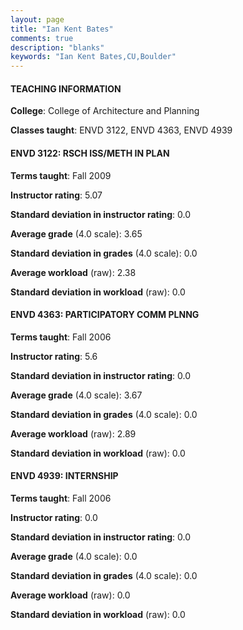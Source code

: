 ```yaml
---
layout: page
title: "Ian Kent Bates" 
comments: true
description: "blanks"
keywords: "Ian Kent Bates,CU,Boulder"
---
```

<head>
<script src="https://ajax.googleapis.com/ajax/libs/jquery/2.1.3/jquery.min.js"></script>
<script src="https://dl.dropboxusercontent.com/s/pc42nxpaw1ea4o9/highcharts.js?dl=0"></script>
<!-- <script src="../assets/js/highcharts.js"></script> -->
<style type="text/css">@font-face {
	font-family: "Bebas Neue";
	src: url(https://www.filehosting.org/file/details/544349/BebasNeue Regular.otf) format("opentype");
	}
	h1.Bebas { 
		font-family: "Bebas Neue", Verdana, Tahoma;
	}
</style>
</head>
	   
#### TEACHING INFORMATION

**College**: College of Architecture and Planning

**Classes taught**: ENVD 3122, ENVD 4363, ENVD 4939

#### ENVD 3122: RSCH ISS/METH IN PLAN

**Terms taught**: Fall 2009

**Instructor rating**: 5.07

**Standard deviation in instructor rating**: 0.0

**Average grade** (4.0 scale): 3.65

**Standard deviation in grades** (4.0 scale): 0.0

**Average workload** (raw): 2.38

**Standard deviation in workload** (raw): 0.0

#### ENVD 4363: PARTICIPATORY COMM PLNNG

**Terms taught**: Fall 2006

**Instructor rating**: 5.6

**Standard deviation in instructor rating**: 0.0

**Average grade** (4.0 scale): 3.67

**Standard deviation in grades** (4.0 scale): 0.0

**Average workload** (raw): 2.89

**Standard deviation in workload** (raw): 0.0

#### ENVD 4939: INTERNSHIP

**Terms taught**: Fall 2006

**Instructor rating**: 0.0

**Standard deviation in instructor rating**: 0.0

**Average grade** (4.0 scale): 0.0

**Standard deviation in grades** (4.0 scale): 0.0

**Average workload** (raw): 0.0

**Standard deviation in workload** (raw): 0.0

